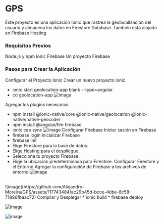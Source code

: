 # GPS
Este proyecto es una aplicación Ionic que rastrea la geolocalización del usuario y almacena los datos en Firestore Database. También está alojado en Firebase Hosting.

### Requisitos Previos
Node.js y npm
Ionic 
Firebase 
Un proyecto Firebase
### Pasos para Crear la Aplicación
Configurar el Proyecto Ionic
Crear un nuevo proyecto Ionic
* ionic start geolocation-app blank --type=angular
* cd geolocation-app
![image](https://github.com/Alejandro-Moreira/GPS/assets/117743484/29d982f0-da76-4acd-970e-6c1a9b2bfdc4)

Agregar los plugins necesarios
* npm install @ionic-native/core @ionic-native/geolocation @ionic-native/native-geocoder
* npm install @angular/fire firebase
* ionic cap sync
![image](https://github.com/Alejandro-Moreira/GPS/assets/117743484/4f628e09-b311-4078-b78d-2368e966cb5b)
Configurar Firebase
Iniciar sesión en Firebase 
* firebase login
Inicializar Firebase 
* firebase init
* Elige Firestore para la base de datos.
* Elige Hosting para el despliegue.
* Selecciona tu proyecto Firebase.
* Elige la ubicación predeterminada para Firestore.
Configurar Firestore y el Entorno
Agregar la configuración de Firebase a los archivos de entorno
![image](https://github.com/Alejandro-Moreira/GPS/assets/117743484/52a43abb-0ed5-43e9-8862-0db409648e24)
<br>
![image](https://github.com/Alejandro-Moreira/GPS/assets/117743484/ac29b45d-bcce-4dbe-8c58-71896fbaac72)
Compilar y Desplegar
* ionic build
* firebase deploy

![image](https://github.com/Alejandro-Moreira/GPS/assets/117743484/4fb2ece8-6881-4be7-be66-80e432a35c9b)
<br>

![image](https://github.com/Alejandro-Moreira/GPS/assets/117743484/38b16a6e-5b9b-463a-9f5b-d912a92676c3)
